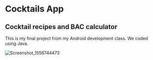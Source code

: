 # Cocktails App
## Cocktail recipes and BAC calculator

This is my final project from my Android development class. We coded using Java.

![Screenshot_1556744473](https://user-images.githubusercontent.com/44103683/57042783-4e073700-6c2b-11e9-8938-a56847b85c87.png) 

